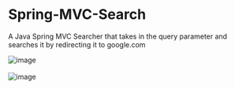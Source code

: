 # Spring-MVC-Search
A Java Spring MVC Searcher that takes in the query parameter and searches it by redirecting it to google.com

![image](https://user-images.githubusercontent.com/32198451/136668842-c84dce56-6cb0-4134-9086-2c214b3e9eb9.png)
<br/><br/>
![image](https://user-images.githubusercontent.com/32198451/136668892-d44a9014-d7a8-4eb8-9b46-dc1dddb18443.png)


